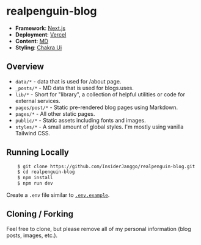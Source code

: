 # realpenguin-blog

- **Framework**: [Next.js](https://nextjs.org/)
- **Deployment**: [Vercel](https://vercel.com)
- **Content**: [MD](https://www.markdownguide.org/)
- **Styling**: [Chakra Ui](https://chakra-ui.com/)

## Overview
- `data/*` - data that is used for /about page.
- `_posts/*` - MD data that is used for blogs.uses.
- `lib/*` - Short for "library", a collection of helpful utilities or code for external services.
- `pages/post/*` - Static pre-rendered blog pages using Markdown.
- `pages/*` - All other static pages.
- `public/*` - Static assets including fonts and images.
- `styles/*` - A small amount of global styles. I'm mostly using vanilla Tailwind CSS.

## Running Locally
```bash
    $ git clone https://github.com/InsiderJanggo/realpenguin-blog.git
    $ cd realpenguin-blog
    $ npm install
    $ npm run dev
```

Create a `.env` file similar to [`.env.example`](https://github.com/InsiderJanggo/realpenguin-blog/blob/main/.env.example).

## Cloning / Forking
Feel free to clone, but please remove all of my personal information (blog posts, images, etc.).